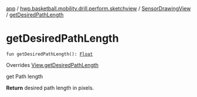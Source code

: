 [app](../../index.md) / [hwp.basketball.mobility.drill.perform.sketchview](../index.md) / [SensorDrawingView](index.md) / [getDesiredPathLength](.)

# getDesiredPathLength

`fun getDesiredPathLength(): `[`Float`](https://kotlinlang.org/api/latest/jvm/stdlib/kotlin/-float/index.html)

Overrides [View.getDesiredPathLength](../-sensor-drawing-view-view-contract/-view/get-desired-path-length.md)

get Path length

**Return**
desired path length in pixels.

